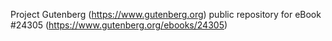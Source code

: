 Project Gutenberg (https://www.gutenberg.org) public repository for eBook #24305 (https://www.gutenberg.org/ebooks/24305)
